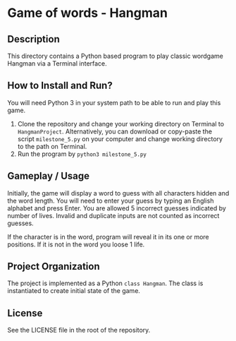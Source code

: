 # Game of words - Hangman

## Description
This directory contains a Python based program to play classic wordgame Hangman via a Terminal interface.
## How to Install and Run?
You will need Python 3 in your system path to be able to run and play this game.

1. Clone the repository and change your working directory on Terminal to `HangmanProject`. Alternatively, you can download or copy-paste the script `milestone_5.py` on your computer and change working directory to the path on Terminal.
2. Run the program by `python3 milestone_5.py`

## Gameplay / Usage
Initially, the game will display a word to guess with all characters hidden and the word length.
You will need to enter your guess by typing an English alphabet and press Enter.
You are allowed 5 incorrect guesses indicated by number of lives. Invalid and duplicate inputs are not counted as incorrect guesses.

If the character is in the word, program will reveal it in its one or more positions. If it is not in the word you loose 1 life.

## Project Organization
The project is implemented as a Python `class Hangman`.
The class is instantiated to create initial state of the game.

## License
See the LICENSE file in the root of the repository.